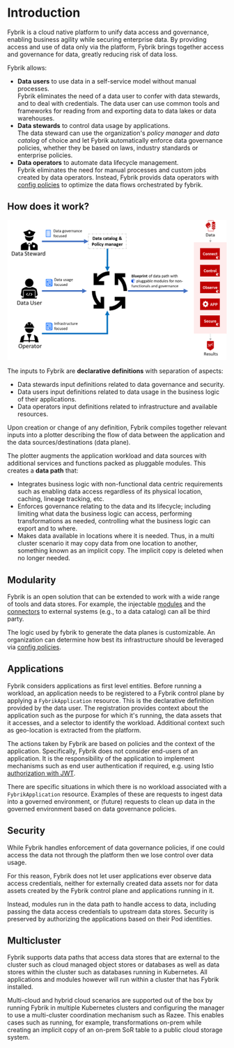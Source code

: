 # Introduction

Fybrik is a cloud native platform to unify data access and governance, enabling business agility while securing enterprise data. By providing access and use of data only via the platform, Fybrik brings together access and governance for data, greatly reducing risk of data loss. 

Fybrik allows:

* **Data users** to use data in a self-service model without manual processes.  
Fybrik eliminates the need of a data user to confer with data stewards, and to deal with credentials. The data user can use common tools and frameworks for reading from and exporting data to data lakes or data warehouses.
* **Data stewards** to control data usage by applications.  
The data steward can use the organization's _policy manager_ and _data catalog_ of choice and let Fybrik automatically enforce data governance policies, whether they be based on laws, industry standards or enterprise policies.
* **Data operators** to automate data lifecycle management.  
Fybrik eliminates the need for manual processes and custom jobs created by data operators. Instead, Fybrik provids data operators with [config policies](./config-policies.md) to optimize the data flows orchestrated by fybrik.

## How does it work?

![Concept](../static/general-concept.png)

The inputs to Fybrik are **declarative definitions** with separation of aspects:

- Data stewards input definitions related to data governance and security.
- Data users input definitions related to data usage in the business logic of their applications.
- Data operators input definitions related to infrastructure and available resources.

Upon creation or change of any definition, Fybrik compiles together relevant inputs into a plotter describing the flow of data between the application and the data sources/destinations (data plane).

The plotter augments the application workload and data sources with additional services and functions packed as pluggable modules. This creates a **data path** that:

- Integrates business logic with non-functional data centric requirements such as enabling data access regardless of its physical location, caching, lineage tracking, etc.
- Enforces governance relating to the data and its lifecycle; including limiting what data the business logic can access, performing transformations as needed, controlling what the business logic can export and to where.
- Makes data available in locations where it is needed. Thus, in a multi cluster scenario it may copy data from one location to another, something known as an implicit copy.  The implicit copy is deleted when no longer needed.

## Modularity

Fybrik is an open solution that can be extended to work with a wide range of tools and data stores. For example, the injectable [modules](./modules.md) and the [connectors](./connectors.md) to external systems (e.g., to a data catalog) can all be third party.

The logic used by fybrik to generate the data planes is customizable.  An organization can determine how best its infrastructure should be leveraged via [config policies](./config-policies.md).

## Applications

Fybrik considers applications as first level entities. Before running a workload, an application needs to be registered to a Fybrik control plane by applying a `FybrikApplication` resource. This is the declarative definition provided by the data user. The registration provides context about the application such as the purpose for which it's running, the data assets that it accesses, and a selector to identify the workload. Additional context such as geo-location is extracted from the platform. 

The actions taken by Fybrik are based on policies and the context of the application. Specifically, Fybrik does not consider end-users of an application. It is the responsibility of the application to implement mechanisms such as end user authentication if required, e.g. using Istio [authorization with JWT](https://istio.io/docs/tasks/security/authorization/authz-jwt/).

There are specific situations in which there is no workload associated with a `FybrikApplication` resource.  Examples of these are requests to ingest data into a governed environment, or (future) requests to clean up data in the governed environment based on data governance policies.

## Security

While Fybrik handles enforcement of data governance policies, if one could access the data not through the platform then we lose control over data usage.

For this reason, Fybrik does not let user applications ever observe data access credentials, neither for externally created data assets nor for data assets created by the Fybrik control plane and applications running in it.

Instead, modules run in the data path to handle access to data, including passing the data access credentials to upstream data stores. Security is preserved by authorizing the applications based on their Pod identities.

## Multicluster
Fybrik supports data paths that access data stores that are external to the cluster such as cloud managed object stores or databases as well as data stores within the cluster such as databases running in Kubernetes. All applications and modules however will run within a cluster that has Fybrik installed.

Multi-cloud and hybrid cloud scenarios are supported out of the box by running Fybrik in multiple Kubernetes clusters and configuring the manager to use a multi-cluster coordination mechanism such as Razee. This enables cases such as running, for example, transformations on-prem while creating an implicit copy of an on-prem SoR table to a public cloud storage system.

